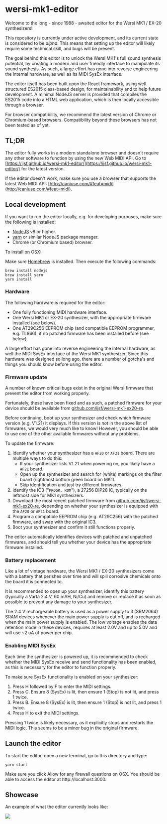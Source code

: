 # wersi-mk1-editor

Welcome to the long - since 1988 - awaited editor for the Wersi MK1 / EX-20 synthesizers!

This repository is currently under active development, and its current state is considered to be *alpha*. This means that setting up the editor will likely require some technical skill, and bugs will be present.

The goal behind this editor is to unlock the Wersi MK1's full sound synthesis potential, by creating a modern and user friendly interface to manipulate its sound synthesis. As such, a large effort has gone into reverse engineering the internal hardware, as well as its MIDI SysEx interface.

The editor itself has been built upon the React framework, using well structured ES2015 class-based design, for maintainability and to help future development. A minimal NodeJS server is provided that compiles the ES2015 code into a HTML web application, which is then locally accessible through a browser.

For browser compatibility, we recommend the latest version of Chrome or Chromium-based browsers. Compatibility beyond these browsers has not been tested as of yet.

## TL;DR

The editor fully works in a modern standalone browser and doesn't require any other software to function by using the new Web MIDI API. Go to [https://ijsf.github.io/wersi-mk1-editor/](https://ijsf.github.io/wersi-mk1-editor/) for the latest version.

If the editor doesn't work, make sure you use a browser that supports the latest Web MIDI API: [http://caniuse.com/#feat=midi](http://caniuse.com/#feat=midi).

## Local development

If you want to run the editor locally, e.g. for developing purposes, make sure the following is installed:

* [NodeJS](https://nodejs.org/en/) v8 or higher.
* [yarn](https://yarnpkg.com/lang/en/docs/install/) or similar NodeJS package manager.
* Chrome (or Chromium based) browser.

To install on OSX:

Make sure [Homebrew](https://brew.sh/) is installed. Then execute the following commands:

```
brew install nodejs
brew install yarn
yarn install
```

### Hardware

The following hardware is required for the editor:

* One fully functioning MIDI hardware interface.
* One Wersi MK1 or EX-20 synthesizer, with the appropriate firmware installed (see below).
* One AT29C256 EEPROM chip (and compatible EEPROM programmer, e.g. TL866), if no patched firmware has been installed before (see below).

A large effort has gone into reverse engineering the internal hardware, as well the MIDI SysEx interface of the Wersi MK1 synthesizer. Since this hardware was designed so long ago, there are a number of gotcha's and things you should know before using the editor.

### Firmware update

A number of known critical bugs exist in the original Wersi firmware that prevent the editor from working properly.

Fortunately, these have been fixed and as such, a patched firmware for your device should be available from [github.com/ijsf/wersi-mk1-ex20-re](https://github.com/ijsf/wersi-mk1-ex20-re/tree/master/firmwares).

Before continuing, boot up your synthesizer and check which firmware version (e.g. V1.21) it displays. If this version is *not* in the above list of firmwares, we would very much like to know! However, you should be able to use one of the other available firmwares without any problems.

To update the firmware:

1. Identify whether your synthesizer has a `AF20` or `AF21` board. There are multiple ways to do this:
	* If your synthesizer lists V1.21 when powering on, you likely have a `AF21` board.
	* Open up the synthesizer and search for (white) markings on the filter board (rightmost bottom green board on MK1).
	* Skip identification and just try different firmwares.
2. Identify the IC3 ("`PROGR. ROM`"), a 27256 DIP28 IC, typically on the leftmost side for MK1 synthesizers.
3. Download the most recent patched firmware from [github.com/ijsf/wersi-mk1-ex20-re](https://github.com/ijsf/wersi-mk1-ex20-re/tree/master/firmwares), depending on whether your synthesizer is equipped with the `AF20` or `AF21` board.
4. Program a compatible EEPROM chip (e.g. AT29C256) with the patched firmware, and swap with the original IC3.
5. Boot your synthesizer and confirm it still functions properly.

The editor automatically identifies devices with patched and unpatched firmwares, and should tell you whether your device has the appropriate firmware installed.

### Battery replacement

Like a lot of vintage hardware, the Wersi MK1 / EX-20 synthesizers come with a battery that perishes over time and will spill corrosive chemicals onto the board it is connected to.

It is recommended to open up your synthesizer, identify this battery (typically a Varta 2.4 V, 60 mAH, Ni/Cu) and remove or replace it as soon as possible to prevent any damage to your synthesizer.

The 2.4 V rechargeable battery is used as a power supply to 3 (SRM2064) SRAM devices whenever the main power supply is cut off, and is recharged when the main power supply is enabled. The low voltage enables the data retention mode in these devices, requires at least 2.0V and up to 5.0V and will use ~2 uA of power per chip. 

### Enabling MIDI SysEx

Each time the synthesizer is powered up, it is recommended to check whether the MIDI SysEx receive and send functionality has been enabled, as this is necessary for the editor to function properly.

To make sure SysEx functionality is enabled on your synthesizer:

1. Press H followed by F to enter the MIDI settings.
2. Press C. Ensure 8 (SysEx) is lit, then ensure 1 (Stop) is not lit, and press 1 twice.
3. Press B. Ensure 8 (SysEx) is lit, then ensure 1 (Stop) is not lit, and press 1 twice.
4. Press H to exit the MIDI settings.

Pressing 1 twice is likely necessary, as it explicitly stops and restarts the MIDI logic. This seems to be a minor bug in the original firmware.

## Launch the editor

To start the editor, open a new terminal, go to this directory and type:

    yarn start

Make sure you click Allow for any firewall questions on OSX. You should be able to access the editor at http://localhost:3000.

## Showcase

An example of what the editor currently looks like:

<img src="https://pbs.twimg.com/media/CvZI_mvWEAAGYRq.jpg:large">
